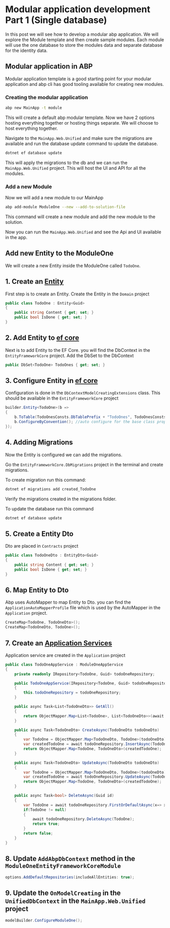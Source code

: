 # Modular application development Part 1 (Single database)

In this post we will see how to develop a modular abp application. We will explore the Module template and then create sample modules. Each module will use the one database to store the modules data and separate database for the identity data.

## Modular application in ABP

Modular application template is a good starting point for your modular application and abp cli has good tooling available for creating new modules.

### Creating the modular application

```bash
abp new MainApp -t module
```

This will create a default abp modular template. Now we have 2 options hosting everything together or hosting things separate. We will choose to host everything together.

Navigate to the `MainApp.Web.Unified` and make sure the migrations are available and run the database update command to update the database.

```bash
dotnet ef database update
```

This will apply the migrations to the db and we can run the `MainApp.Web.Unified` project. This will host the UI and API for all the modules.

### Add a new Module

Now we will add a new module to our MainApp

```bash
abp add-module ModuleOne --new --add-to-solution-file
```

This command will create a new module and add the new module to the solution.

Now you can run the `MainApp.Web.Unified` and see the Api and UI available in the app.

## Add new Entity to the ModuleOne

We will create a new Entity inside the ModuleOne called `TodoOne`.

## 1. Create an [Entity](https://docs.abp.io/en/abp/latest/Entities)

First step is to create an Entity. Create the Entity in the `Domain` project

```cs
public class TodoOne : Entity<Guid>
{
    public string Content { get; set; }
    public bool IsDone { get; set; }
}
```

## 2. Add Entity to [ef core](https://docs.abp.io/en/abp/latest/Entity-Framework-Core)

Next is to add Entity to the EF Core. you will find the DbContext in the `EntityFrameworkCore` project. Add the DbSet to the DbContext

```cs
public DbSet<TodoOne> TodoOnes { get; set; }
```

## 3. Configure Entity in [ef core](https://docs.abp.io/en/abp/latest/Entity-Framework-Core#configurebyconvention-method)

Configuration is done in the `DbContextModelCreatingExtensions` class. This should be available in the `EntityFrameworkCore` project

```cs
builder.Entity<TodoOne>(b =>
{
    b.ToTable(TodoOnesConsts.DbTablePrefix + "TodoOnes", TodoOnesConsts.DbSchema);
    b.ConfigureByConvention(); //auto configure for the base class props
});
```

## 4. Adding Migrations

Now the Entity is configured we can add the migrations.

Go the `EntityFrameworkCore.DbMigrations` project in the terminal and create migrations.

To create migration run this command:

```bash
dotnet ef migrations add created_TodoOne
```

Verify the migrations created in the migrations folder.

To update the database run this command

```bash
dotnet ef database update
```

## 5. Create a Entity Dto

Dto are placed in `Contracts` project

```cs
public class TodoOneDto : EntityDto<Guid>
{
    public string Content { get; set; }
    public bool IsDone { get; set; }
}
```

## 6. Map Entity to Dto

Abp uses AutoMapper to map Entity to Dto. you can find the `ApplicationAutoMapperProfile` file which is used by the AutoMapper in the `Application` project.

```cs
CreateMap<TodoOne, TodoOneDto>();
CreateMap<TodoOneDto, TodoOne>();
```

## 7. Create an [Application Services](https://docs.abp.io/en/abp/latest/Application-Services)

Application service are created in the `Application` project

```cs
public class TodoOneAppService : ModuleOneAppService
{
    private readonly IRepository<TodoOne, Guid> todoOneRepository;

    public TodoOneAppService(IRepository<TodoOne, Guid> todoOneRepository)
    {
        this.todoOneRepository = todoOneRepository;
    }

    public async Task<List<TodoOneDto>> GetAll()
    {
        return ObjectMapper.Map<List<TodoOne>, List<TodoOneDto>>(await todoOneRepository.GetListAsync());
    }

    public async Task<TodoOneDto> CreateAsync(TodoOneDto todoOneDto)
    {
        var TodoOne = ObjectMapper.Map<TodoOneDto, TodoOne>(todoOneDto);
        var createdTodoOne = await todoOneRepository.InsertAsync(TodoOne);
        return ObjectMapper.Map<TodoOne, TodoOneDto>(createdTodoOne);
    }

    public async Task<TodoOneDto> UpdateAsync(TodoOneDto todoOneDto)
    {
        var TodoOne = ObjectMapper.Map<TodoOneDto, TodoOne>(todoOneDto);
        var createdTodoOne = await todoOneRepository.UpdateAsync(TodoOne);
        return ObjectMapper.Map<TodoOne, TodoOneDto>(createdTodoOne);
    }

    public async Task<bool> DeleteAsync(Guid id)
    {
        var TodoOne = await todoOneRepository.FirstOrDefaultAsync(x=> x.Id == id);
        if(TodoOne != null)
        {
            await todoOneRepository.DeleteAsync(TodoOne);
            return true;
        }
        return false;
    }
}
```

## 8. Update `AddAbpDbContext` method in the `ModuleOneEntityFrameworkCoreModule`

```cs
options.AddDefaultRepositories(includeAllEntities: true);
```

## 9. Update the `OnModelCreating` in the `UnifiedDbContext` in the `MainApp.Web.Unified` project

```cs
modelBuilder.ConfigureModuleOne();
```
